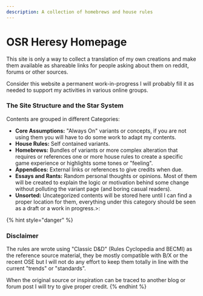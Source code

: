 ```yaml
---
description: A collection of homebrews and house rules
---
```


# OSR Heresy Homepage

This site is only a way to collect a translation of my own creations and make them available as shareable links for people asking about them on reddit, forums or other sources.

Consider this website a permanent work-in-progress I will probably fill it as needed to support my activities in various online groups.

### The Site Structure and the Star System

Contents are grouped in different Categories:

* **Core Assumptions:** "Always On" variants or concepts, if you are not using them you will have to do some work to adapt my contents. 
* **House Rules:** Self contained variants.
* **Homebrews:** Bundles of variants or more complex alteration that requires or references one or more house rules to create a specific game experience or highlights some tones or "feeling".
* **Appendices:** External links or references to give credits when due.
* **Essays and Rants:** Random personal thoughts or opinions. Most of them will be created to explain the logic or motivation behind some change without polluting the variant page \(and boring casual readers\).
* **Unsorted:** Uncategorized contents will be stored here until I can find a proper location for them, everything under this category should be seen as a draft or a work in progress.&gt;:

{% hint style="danger" %}
### Disclaimer

The rules are wrote using "Classic D&D" \(Rules Cyclopedia and BECMI\) as the reference source material, they be mostly compatible with B/X or the recent OSE but I will not do any effort to keep them totally in line with the current "trends" or "standards".

When the original source or inspiration can be traced to another blog or forum post I will try to give proper credit.
{% endhint %}



